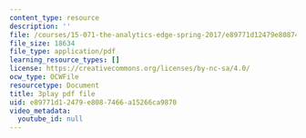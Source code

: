 ```yaml
---
content_type: resource
description: ''
file: /courses/15-071-the-analytics-edge-spring-2017/e89771d12479e8087466a15266ca9870_AByfsx3Dkek.pdf
file_size: 18634
file_type: application/pdf
learning_resource_types: []
license: https://creativecommons.org/licenses/by-nc-sa/4.0/
ocw_type: OCWFile
resourcetype: Document
title: 3play pdf file
uid: e89771d1-2479-e808-7466-a15266ca9870
video_metadata:
  youtube_id: null
---
```


